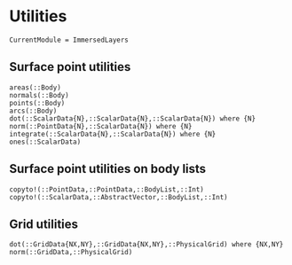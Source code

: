 # Utilities

```@meta
CurrentModule = ImmersedLayers
```

## Surface point utilities

```@docs
areas(::Body)
normals(::Body)
points(::Body)
arcs(::Body)
dot(::ScalarData{N},::ScalarData{N},::ScalarData{N}) where {N}
norm(::PointData{N},::ScalarData{N}) where {N}
integrate(::ScalarData{N},::ScalarData{N}) where {N}
ones(::ScalarData)
```

## Surface point utilities on body lists

```@docs
copyto!(::PointData,::PointData,::BodyList,::Int)
copyto!(::ScalarData,::AbstractVector,::BodyList,::Int)
```

## Grid utilities

```@docs
dot(::GridData{NX,NY},::GridData{NX,NY},::PhysicalGrid) where {NX,NY}
norm(::GridData,::PhysicalGrid)
```
